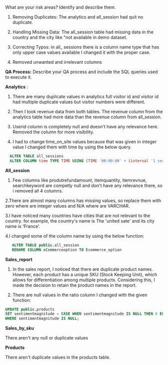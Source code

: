 What are your risk areas? Identify and describe them.

1. Removing Duplicates: The analytics and all_session had quit no duplicate.

2. Handling Missing Data: The all_session table had missing data in the country and the city like "not available in demo dataset.

3. Correcting Typos: in all_ sessions there is a column name type that has only upper case values available I changed it with the proper case.

4. Removed unwanted and irrelevant columns

**QA Process:**
Describe your QA process and include the SQL queries used to execute it.

**Analytics** : 
1. There are many duplicate values in analytics full visitor id and visitor id had multiple duplicate values but visitor numbers were different.

2. Then I took revenue data from both tables. The revenue column from the analytics table had more data than the revenue column from all_session.

3. Userid column is completely null and doesn't have any relevance here. Removed the column for more visibility.

4. I had to change time_on_site values because that was given in integer value I changed them with time by using the below query.
```sql
  ALTER TABLE all_sessions 
  ALTER COLUMN time TYPE TIME USING (TIME '00:00:00' + (interval '1 second' * time::integer))
```

**All_session**
1. Few columns like produtrefundamount, itemquantity, itemrevnue, searchkeyword are competly null and don't have any relevance there, so i removed all 4 columns.

2.There are almost many columns has missing values, so replace them with zero where are integer values and N/A where are VARCHAR.

3.I have noticed many countries have cities that are not relevant to the country. for example, the country's name is The 'united sate' and its city name is 'France'.

4.I changed some of the column name by using the below function:
```sql
   ALTER TABLE public.all_session
   RENAME COLUMN eCommerceoption TO Ecommerce_option
```

**Sales_report**

1. In the sales report, I noticed that there are duplicate product names. However, each product has a unique SKU (Stock Keeping Unit), which allows for differentiation among multiple products. Considering this, I made the decision to retain the product names in the report.

2. There are null values in the ratio column I changed with the given function:
```sql
UPDATE public.products
SET sentimentmagnitude = CASE WHEN sentimentmagnitude IS NULL THEN 0 ELSE sentimentmagnitude END
WHERE sentimentmagnitude IS NULL;
``` 

**Sales_by_sku**

There aren't any null or duplicate values

**Products**

There aren't duplicate values in the products table.









